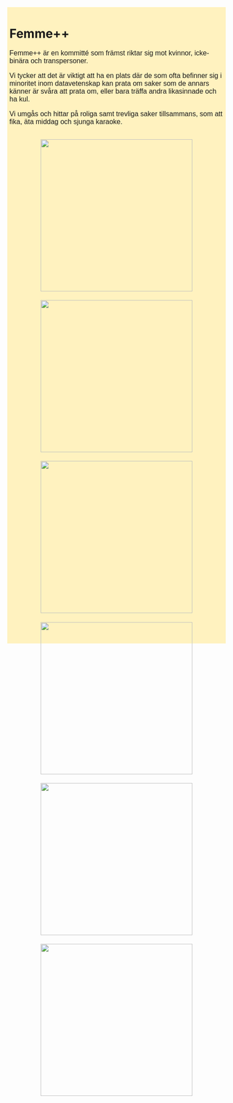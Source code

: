 <!DOCTYPE html>
<html lang="sv">
  <head>
    <meta charset="UTF-8">
    <title>
      </title>
      <style>
        p{
        font-size:16px;
        font-family: "Tahoma", "Geneva", sans-serif; 
      }
      main{
        padding: 0px;
        float: center;
        margin: 10px auto;
      }
      .page{
        padding: 0px;
      }
      .cimg img{
        height: 350px;
        padding: 2%;
      }
      .ctxt{
        background: #FFF2BF;
        padding: 1%;
      }
      .cimg{
        background: #FFF2BF;
        display: flex;
        flex-wrap: wrap;
        height: 30%;
        justify-content: space-evenly;
      }
    </style>
  </head>
  <body>
    <div class="ctxt">
      <h1>Femme++</h1>
      <p>
        Femme++ är en kommitté som främst riktar sig mot kvinnor, icke-binära och transpersoner.
      <p>
        Vi tycker att det är viktigt att ha en plats där de som ofta befinner sig i minoritet inom datavetenskap kan prata om saker som de annars känner är svåra att prata om, eller bara träffa andra likasinnade och ha kul.
      </p>
      <p>
        Vi umgås och hittar på roliga samt trevliga saker tillsammans, som att fika, äta middag och sjunga karaoke. 
      </p>
    </div>
    <div class="cimg">
      <img src="https://media.discordapp.net/attachments/969589372955557898/1148207874334531724/042566f4d88cb57a07c1f5fe74ea5aea.jpeg?width=440&height=660"/>
      <img src="https://media.discordapp.net/attachments/969589372955557898/1148207874863005696/d77381a9e2ff5f7de4f4bbc965197b49.jpeg?width=440&height=660"/>
      <img src="https://media.discordapp.net/attachments/969589372955557898/1148207873751523408/2fd0bf1ee0a4c575914bbb6793da477f.jpeg?width=440&height=660"/>
      <img src="https://media.discordapp.net/attachments/969589372955557898/1148207874036727848/27d74a78e9b403e260f97f5a00a4a943.jpeg?width=440&height=660"/>
       <img src="https://media.discordapp.net/attachments/1101440761955876904/1146069467814699059/20230301_165341.jpg?width=495&height=660"/>
       <img src="https://media.discordapp.net/attachments/969589372955557898/1148207875181781102/IMG_5903.jpg?width=880&height=660"/>
    </div>
  </body>
</html>